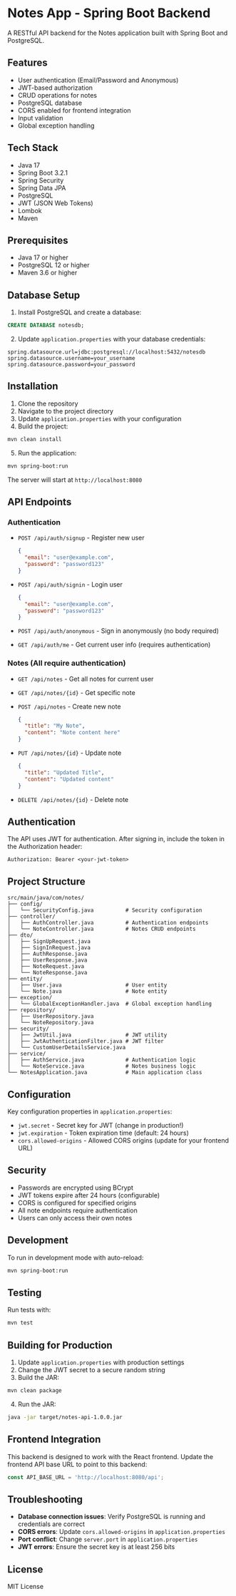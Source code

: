 # Notes App - Spring Boot Backend

A RESTful API backend for the Notes application built with Spring Boot and PostgreSQL.

## Features

- User authentication (Email/Password and Anonymous)
- JWT-based authorization
- CRUD operations for notes
- PostgreSQL database
- CORS enabled for frontend integration
- Input validation
- Global exception handling

## Tech Stack

- Java 17
- Spring Boot 3.2.1
- Spring Security
- Spring Data JPA
- PostgreSQL
- JWT (JSON Web Tokens)
- Lombok
- Maven

## Prerequisites

- Java 17 or higher
- PostgreSQL 12 or higher
- Maven 3.6 or higher

## Database Setup

1. Install PostgreSQL and create a database:

```sql
CREATE DATABASE notesdb;
```

2. Update `application.properties` with your database credentials:

```properties
spring.datasource.url=jdbc:postgresql://localhost:5432/notesdb
spring.datasource.username=your_username
spring.datasource.password=your_password
```

## Installation

1. Clone the repository
2. Navigate to the project directory
3. Update `application.properties` with your configuration
4. Build the project:

```bash
mvn clean install
```

5. Run the application:

```bash
mvn spring-boot:run
```

The server will start at `http://localhost:8080`

## API Endpoints

### Authentication

- `POST /api/auth/signup` - Register new user
  ```json
  {
    "email": "user@example.com",
    "password": "password123"
  }
  ```

- `POST /api/auth/signin` - Login user
  ```json
  {
    "email": "user@example.com",
    "password": "password123"
  }
  ```

- `POST /api/auth/anonymous` - Sign in anonymously (no body required)

- `GET /api/auth/me` - Get current user info (requires authentication)

### Notes (All require authentication)

- `GET /api/notes` - Get all notes for current user

- `GET /api/notes/{id}` - Get specific note

- `POST /api/notes` - Create new note
  ```json
  {
    "title": "My Note",
    "content": "Note content here"
  }
  ```

- `PUT /api/notes/{id}` - Update note
  ```json
  {
    "title": "Updated Title",
    "content": "Updated content"
  }
  ```

- `DELETE /api/notes/{id}` - Delete note

## Authentication

The API uses JWT for authentication. After signing in, include the token in the Authorization header:

```
Authorization: Bearer <your-jwt-token>
```

## Project Structure

```
src/main/java/com/notes/
├── config/
│   └── SecurityConfig.java          # Security configuration
├── controller/
│   ├── AuthController.java          # Authentication endpoints
│   └── NoteController.java          # Notes CRUD endpoints
├── dto/
│   ├── SignUpRequest.java
│   ├── SignInRequest.java
│   ├── AuthResponse.java
│   ├── UserResponse.java
│   ├── NoteRequest.java
│   └── NoteResponse.java
├── entity/
│   ├── User.java                    # User entity
│   └── Note.java                    # Note entity
├── exception/
│   └── GlobalExceptionHandler.java  # Global exception handling
├── repository/
│   ├── UserRepository.java
│   └── NoteRepository.java
├── security/
│   ├── JwtUtil.java                 # JWT utility
│   ├── JwtAuthenticationFilter.java # JWT filter
│   └── CustomUserDetailsService.java
├── service/
│   ├── AuthService.java             # Authentication logic
│   └── NoteService.java             # Notes business logic
└── NotesApplication.java            # Main application class
```

## Configuration

Key configuration properties in `application.properties`:

- `jwt.secret` - Secret key for JWT (change in production!)
- `jwt.expiration` - Token expiration time (default: 24 hours)
- `cors.allowed-origins` - Allowed CORS origins (update for your frontend URL)

## Security

- Passwords are encrypted using BCrypt
- JWT tokens expire after 24 hours (configurable)
- CORS is configured for specified origins
- All note endpoints require authentication
- Users can only access their own notes

## Development

To run in development mode with auto-reload:

```bash
mvn spring-boot:run
```

## Testing

Run tests with:

```bash
mvn test
```

## Building for Production

1. Update `application.properties` with production settings
2. Change the JWT secret to a secure random string
3. Build the JAR:

```bash
mvn clean package
```

4. Run the JAR:

```bash
java -jar target/notes-api-1.0.0.jar
```

## Frontend Integration

This backend is designed to work with the React frontend. Update the frontend API base URL to point to this backend:

```javascript
const API_BASE_URL = 'http://localhost:8080/api';
```

## Troubleshooting

- **Database connection issues**: Verify PostgreSQL is running and credentials are correct
- **CORS errors**: Update `cors.allowed-origins` in `application.properties`
- **Port conflict**: Change `server.port` in `application.properties`
- **JWT errors**: Ensure the secret key is at least 256 bits

## License

MIT License